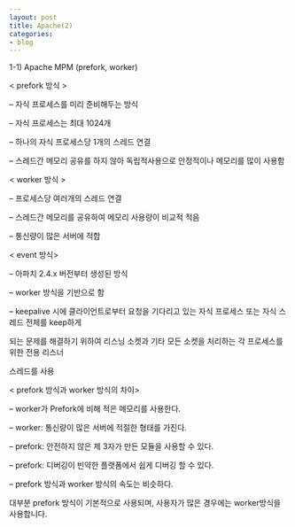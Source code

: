 ```yaml
---
layout: post
title: Apache(2)
categories:
- blog
---
```

1-1) Apache MPM (prefork, worker)

< prefork 방식 >

– 자식 프로세스를 미리 준비해두는 방식

– 자식 프로세스는 최대 1024개

– 하나의 자식 프로세스당 1개의 스레드 연결

– 스레드간 메모리 공유를 하지 않아 독립적사용으로 안정적이나 메모리를 많이 사용함

< worker 방식 >

– 프로세스당 여러개의 스레드 연결

– 스레드간 메모리를 공유하여 메모리 사용량이 비교적 적음

– 통신량이 많은 서버에 적합

< event 방식>

– 아파치 2.4.x 버전부터 생성된 방식

– worker 방식을 기반으로 함

– keepalive 시에 클라이언트로부터 요청을 기다리고 있는 자식 프로세스 또는 자식 스레드 전체를 keep하게

되는 문제를 해결하기 위하여 리스닝 소켓과 기타 모든 소켓을 처리하는 각 프로세스를 위한 전용 리스너

스레드를 사용

< prefork 방식과 worker 방식의 차이>

– worker가 Prefork에 비해 적은 메모리를 사용한다.

– worker: 통신량이 많은 서버에 적절한 형태를 가진다.

– prefork: 안전하지 않은 제 3자가 만든 모듈을 사용할 수 있다.

– prefork: 디버깅이 빈약한 플랫폼에서 쉽게 디버깅 할 수 있다.

– prefork 방식과 worker 방식의 속도는 비슷하다.

대부분 prefork 방식이 기본적으로 사용되며, 사용자가 많은 경우에는 worker방식을 사용합니다.
